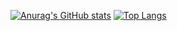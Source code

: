 [![Anurag's GitHub stats](https://github-readme-stats.vercel.app/api?username=Lord-Valen&theme=outrun)](https://github.com/anuraghazra/github-readme-stats)
[![Top Langs](https://github-readme-stats.vercel.app/api/top-langs/?username=Lord-Valen&theme=outrun&layout=compact)](https://github.com/anuraghazra/github-readme-stats)
